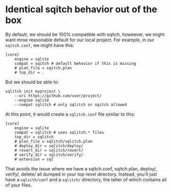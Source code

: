 # Identical sqitch behavior out of the box

By default, we should be 100% compatible with sqitch, howeever, we might want
mroe reasonable default for our local project. For example, in our
`sqitch.conf`, we might have this:

    [core]
        engine = sqlite
        compat = sqitch # default behavior if this is missing
        # plan_file = sqitch.plan
        # top_dir = .

But we should be able to:

    sqlitch init myproject \
        --uri https://github.com/user/project/
        --engine sqlite
        --compat sqlitch # only sqlitch or sqitch allowed

At this point, it would create a `sqlitch.conf` file similar to this:

    [core]
        engine = sqlite
        compat = sqlitch # uses sqlitch.* files
        top_dir = sqlitch
        # plan_file = sqlitch/sqlitch.plan
        # deploy_dir = sqlitch/deploy/
        # revert_dir = sqlitch/revert/
        # verify_dir = sqlitch/verify/
        # extension = sql

That avoids the issue where we have a sqitch.conf, sqitch.plan, deploy/, verify/, delete/
all dumped in your top-level directory. Instead, you'll just have a
`sqlicth/conf` and a `sqlitch/` directory, the latter of which contains all of
your files.
